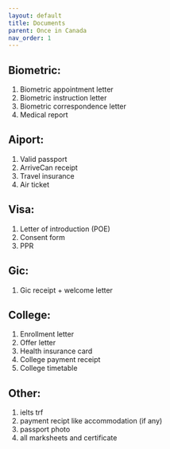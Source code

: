 ```yaml
---
layout: default
title: Documents
parent: Once in Canada
nav_order: 1
---
```


## Biometric:
1. Biometric appointment letter
2. Biometric instruction letter
3. Biometric correspondence letter
4. Medical report


## Aiport:
1. Valid passport
2. ArriveCan receipt
3. Travel insurance
4. Air ticket

## Visa:
1. Letter of introduction (POE)
2. Consent form
3. PPR


## Gic:
1. Gic receipt + welcome letter


## College:
1. Enrollment letter 
2. Offer letter
3. Health insurance card
4. College payment receipt
5. College timetable

## Other:
1. ielts trf
2. payment recipt like accommodation (if any)
3. passport photo
4. all marksheets and certificate